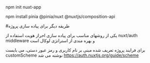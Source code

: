 <!-- https://nuxtjs.org/docs/get-started/installation -->
npm init nuxt-app <project-name>

<!-- https://pinia.vuejs.org/ssr/nuxt.html -->
npm install pinia @pinia/nuxt @nuxtjs/composition-api


#طریقه دیگر برای پیاده سازی پروژه


یکی از روشهای مناسب برای پیاده سازی احراز هویت استفاده از
nuxt/auth middleware
و بهره مندی از استراتژی لوکال است

برای فرایند پروژه تعریف شده مبنی بر نام کاربری و رمز عبور دستی، می بایست
customScheme
نوشته می شد
https://auth.nuxtjs.org/guide/scheme
